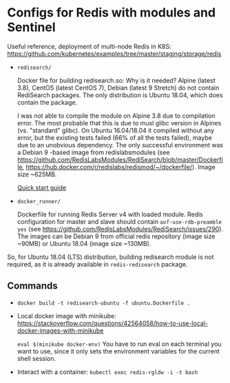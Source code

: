 Configs for Redis with modules and Sentinel
===========================================

Useful reference, deployment of multi-node Redis in K8S: https://github.com/kubernetes/examples/tree/master/staging/storage/redis

* `redisearch/`

  Docker file for building redisearch.so:
  Why is it needed? Alpine (latest 3.8), CentOS (latest CentOS 7), Debian (latest 9 Stretch) do not contain RediSearch packages.
  The only distribution is Ubuntu 18.04, which does contain the package.

  I was not able to compile the module on Alpine 3.8 due to compilation error. The most probable that this is due to musl glibc version in Alpines (vs. "standard" glibc).
  On Ubuntu 16.04/18.04 it compiled without any error, but the existing tests failed (66% of all the tests failed), maybe due to an unobvious dependency.
  The only successful environment was a Debian 9 -based image from redislabsmodules (see https://github.com/RedisLabsModules/RediSearch/blob/master/Dockerfile, https://hub.docker.com/r/redislabs/redismod/~/dockerfile/). Image size ~625MB.

  [Quick start guide](https://oss.redislabs.com/redisearch/Quick_Start/)

* `docker_runner/`

  Dockerfile for running Redis Server v4 with loaded module. Redis configuration for master and slave should contain `aof-use-rdb-preamble yes` (see https://github.com/RedisLabsModules/RediSearch/issues/290).
  The images can be Debian 9 from official redis repository (image size ~90MB) or Ubuntu 18.04 (image size ~130MB).

So, for Ubuntu 18.04 (LTS) distribution, building redisearch module is not required, as it is already available in `redis-redisearch` package.

Commands
--------

* `docker build -t redisearch-ubuntu -f ubuntu.Dockerfile .`

* Local docker image with minikube: https://stackoverflow.com/questions/42564058/how-to-use-local-docker-images-with-minikube

  `eval $(minikube docker-env)`
  You have to run eval on each terminal you want to use, since it only sets the environment variables for the current shell session.

* Interact with a container:
  `kubectl exec redis-rgldw -i -t bash`

